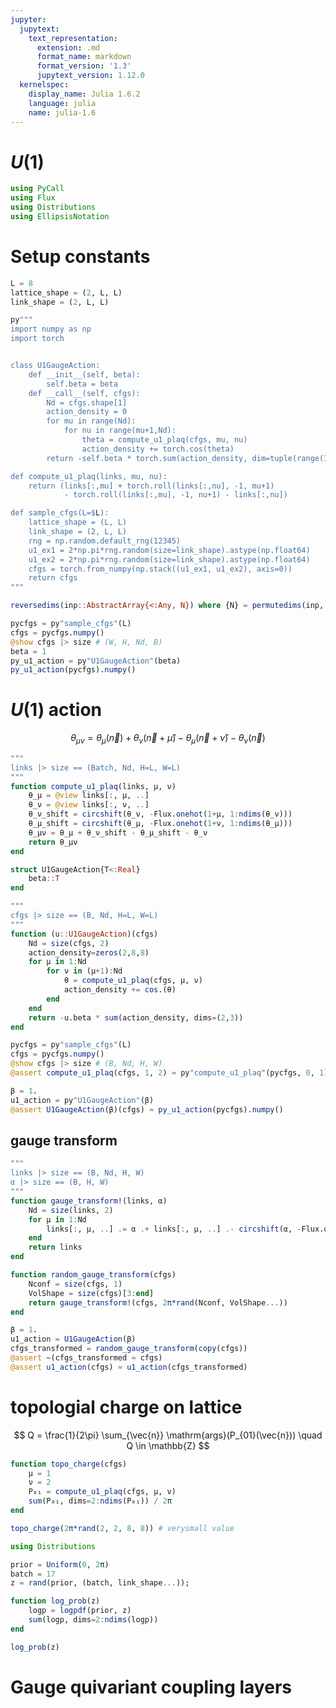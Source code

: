 ```yaml
---
jupyter:
  jupytext:
    text_representation:
      extension: .md
      format_name: markdown
      format_version: '1.3'
      jupytext_version: 1.12.0
  kernelspec:
    display_name: Julia 1.6.2
    language: julia
    name: julia-1.6
---
```


# $U(1)$

```julia
using PyCall
using Flux
using Distributions
using EllipsisNotation
```

# Setup constants

```julia
L = 8
lattice_shape = (2, L, L)
link_shape = (2, L, L)
```

```julia
py"""
import numpy as np
import torch


class U1GaugeAction:
    def __init__(self, beta):
        self.beta = beta
    def __call__(self, cfgs):
        Nd = cfgs.shape[1]
        action_density = 0
        for mu in range(Nd):
            for nu in range(mu+1,Nd):
                theta = compute_u1_plaq(cfgs, mu, nu)
                action_density += torch.cos(theta)
        return -self.beta * torch.sum(action_density, dim=tuple(range(1,Nd+1)))

def compute_u1_plaq(links, mu, nu):
    return (links[:,mu] + torch.roll(links[:,nu], -1, mu+1)
            - torch.roll(links[:,mu], -1, nu+1) - links[:,nu])

def sample_cfgs(L=$L):
    lattice_shape = (L, L)
    link_shape = (2, L, L)
    rng = np.random.default_rng(12345)
    u1_ex1 = 2*np.pi*rng.random(size=link_shape).astype(np.float64)
    u1_ex2 = 2*np.pi*rng.random(size=link_shape).astype(np.float64)
    cfgs = torch.from_numpy(np.stack((u1_ex1, u1_ex2), axis=0))
    return cfgs
"""
```

```julia
reversedims(inp::AbstractArray{<:Any, N}) where {N} = permutedims(inp, N:-1:1)
```

```julia
pycfgs = py"sample_cfgs"(L)
cfgs = pycfgs.numpy()
@show cfgs |> size # (W, H, Nd, B)
beta = 1
py_u1_action = py"U1GaugeAction"(beta)
py_u1_action(pycfgs).numpy()
```

# $U(1)$ action


$$
\theta_{\mu\nu} = \theta_\mu(\vec{n}) + \theta_\nu(\vec{n}+\hat{\mu}) - \theta_\mu(\vec{n}+\hat{\nu}) - \theta_\nu(\vec{n})
$$

```julia
"""
links |> size == (Batch, Nd, H=L, W=L)
"""
function compute_u1_plaq(links, μ, ν)
    θ_μ = @view links[:, μ, ..]
    θ_ν = @view links[:, ν, ..]
    θ_ν_shift = circshift(θ_ν, -Flux.onehot(1+μ, 1:ndims(θ_ν)))
    θ_μ_shift = circshift(θ_μ, -Flux.onehot(1+ν, 1:ndims(θ_μ)))
    θ_μν = θ_μ + θ_ν_shift - θ_μ_shift - θ_ν
    return θ_μν
end
```

```julia
struct U1GaugeAction{T<:Real}
    beta::T
end

"""
cfgs |> size == (B, Nd, H=L, W=L)
"""
function (u::U1GaugeAction)(cfgs)
    Nd = size(cfgs, 2)
    action_density=zeros(2,8,8)
    for μ in 1:Nd
        for ν in (μ+1):Nd
            θ = compute_u1_plaq(cfgs, μ, ν)
            action_density += cos.(θ)
        end
    end
    return -u.beta * sum(action_density, dims=(2,3))
end

pycfgs = py"sample_cfgs"(L)
cfgs = pycfgs.numpy()
@show cfgs |> size # (B, Nd, H, W)
@assert compute_u1_plaq(cfgs, 1, 2) ≈ py"compute_u1_plaq"(pycfgs, 0, 1).numpy()

β = 1.
u1_action = py"U1GaugeAction"(β)
@assert U1GaugeAction(β)(cfgs) ≈ py_u1_action(pycfgs).numpy()
```

## gauge transform

```julia
"""
links |> size == (B, Nd, H, W)
α |> size == (B, H, W)
"""
function gauge_transform!(links, α)
    Nd = size(links, 2)
    for μ in 1:Nd
        links[:, μ, ..] .= α .+ links[:, μ, ..] .- circshift(α, -Flux.onehot(1+μ, 1:ndims(α)))
    end
    return links
end
```

```julia
function random_gauge_transform(cfgs)
    Nconf = size(cfgs, 1)
    VolShape = size(cfgs)[3:end]
    return gauge_transform!(cfgs, 2π*rand(Nconf, VolShape...))
end
```

```julia
β = 1.
u1_action = U1GaugeAction(β)
cfgs_transformed = random_gauge_transform(copy(cfgs))
@assert ~(cfgs_transformed ≈ cfgs)
@assert u1_action(cfgs) ≈ u1_action(cfgs_transformed)
```

# topologial charge on lattice

$$
Q = \frac{1}{2\pi} \sum_{\vec{n}} \mathrm{args}(P_{01}(\vec{n})) \quad Q \in \mathbb{Z}
$$

```julia
function topo_charge(cfgs)
    μ = 1
    ν = 2
    P₀₁ = compute_u1_plaq(cfgs, μ, ν)
    sum(P₀₁, dims=2:ndims(P₀₁)) / 2π
end
```

```julia
topo_charge(2π*rand(2, 2, 8, 8)) # verysmall value
```

```julia
using Distributions
```

```julia
prior = Uniform(0, 2π)
batch = 17
z = rand(prior, (batch, link_shape...));
```

```julia
function log_prob(z)
    logp = logpdf(prior, z)
    sum(logp, dims=2:ndims(logp))
end
```

```julia
log_prob(z)
```

# Gauge quivariant coupling layers

```julia

```
